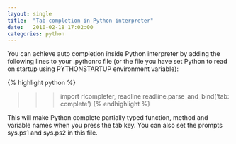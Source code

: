 ```yaml
---
layout: single
title:  "Tab completion in Python interpreter"
date:   2010-02-18 17:02:00
categories: python
---
```


You can achieve auto completion inside Python interpreter by adding the following
lines to your .pythonrc file (or the file you have set Python to read on startup
using PYTHONSTARTUP environment variable):

{% highlight python %}
>>>import rlcompleter, readline
>>>readline.parse_and_bind(‘tab: complete’)
{% endhighlight %}

This will make Python complete partially typed function, method and variable names
when you press the tab key. You can also set the prompts sys.ps1 and sys.ps2 in this file.

